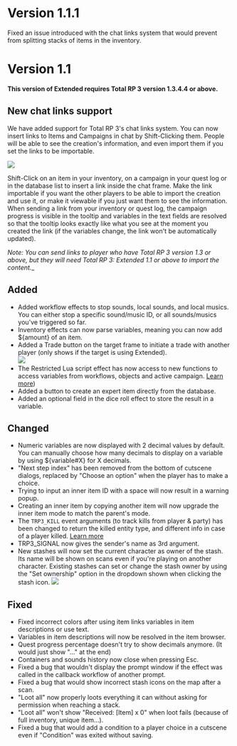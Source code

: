 # Version 1.1.1

Fixed an issue introduced with the chat links system that would prevent from splitting stacks of items in the inventory.

# Version 1.1

**This version of Extended requires Total RP 3 version 1.3.4.4 or above.**

## New chat links support

We have added support for Total RP 3's chat links system. You can now insert links to Items and Campaigns in chat by Shift-Clicking them. People will be able to see the creation's information, and even import them if you set the links to be importable.

![](https://www.dropbox.com/s/s94rffs8ylktvpl/extended_chat_links.png?raw=1)

Shift-Click on an item in your inventory, on a campaign in your quest log or in the database list to insert a link inside the chat frame. Make the link importable if you want the other players to be able to import the creation and use it, or make it viewable if you just want them to see the information. When sending a link from your inventory or quest log, the campaign progress is visible in the tooltip and variables in the text fields are resolved so that the tooltip looks exactly like what you see at the moment you created the link (if the variables change, the link won't be automatically updated).

_Note: You can send links to player who have Total RP 3 version 1.3 or above, but they will need Total RP 3: Extended 1.1 or above to import the content.__

## Added
- Added workflow effects to stop sounds, local sounds, and local musics. You can either stop a specific sound/music ID, or all sounds/musics you've triggered so far.
- Inventory effects can now parse variables, meaning you can now add ${amount} of an item.
- Added a Trade button on the target frame to initiate a trade with another player (only shows if the target is using Extended).  
![](https://www.dropbox.com/s/1j1ykegm043n3sh/extended_trade_button.png?raw=1)
- The Restricted Lua script effect has now access to new functions to access variables from workflows, objects and active campaign. [Learn more](https://github.com/Ellypse/Total-RP-3-Extended/wiki/"Execute-restricted-Lua-script"-effect))
- Added a button to create an expert item directly from the database.
- Added an optional field in the dice roll effect to store the result in a variable.

## Changed

- Numeric variables are now displayed with 2 decimal values by default. You can manually choose how many decimals to display on a variable by using ${variable#X} for X decimals.
- "Next step index" has been removed from the bottom of cutscene dialogs, replaced by "Choose an option" when the player has to make a choice.
- Trying to input an inner item ID with a space will now result in a warning popup.
- Creating an inner item by copying another item will now upgrade the inner item mode to match the parent's mode.
- The `TRP3_KILL` event arguments (to track kills from player & party) has been changed to return the killed entity type, and different info in case of a player killed. [Learn more](https://github.com/Ellypse/Total-RP-3-Extended/wiki/Total-RP-3-:-Extended-custom-events)
- TRP3_SIGNAL now gives the sender's name as 3rd argument.
- New stashes will now set the current character as owner of the stash. Its name will be shown on scans even if you're playing on another character. Existing stashes can set or change the stash owner by using the "Set ownership" option in the dropdown shown when clicking the stash icon.
![](https://www.dropbox.com/s/i2cbjhjm0c894og/extended_take_stash_ownership.png?raw=1)

## Fixed

- Fixed incorrect colors after using item links variables in item descriptions or use text.
- Variables in item descriptions will now be resolved in the item browser.
- Quest progress percentage doesn't try to show decimals anymore. (It would just show "..." at the end)
- Containers and sounds history now close when pressing Esc.
- Fixed a bug that wouldn't display the prompt window if the effect was called in the callback workflow of another prompt.
- Fixed a bug that would show incorrect stash icons on the map after a scan.
- "Loot all" now properly loots everything it can without asking for permission when reaching a stack.
- "Loot all" won't show "Received: [Item] x 0" when loot fails (because of full inventory, unique item...).
- Fixed a bug that would add a condition to a player choice in a cutscene even if "Condition" was exited without saving.
